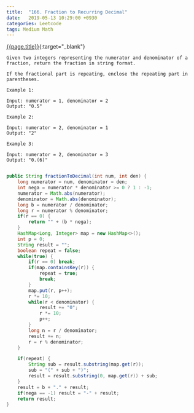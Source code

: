 ```yaml
---
title:  "166. Fraction to Recurring Decimal"
date:   2019-05-13 10:29:00 +0930
categories: Leetcode
tags: Medium Math
---
```


[{{page.title}}](https://leetcode.com/problems/fraction-to-recurring-decimal/){:target="_blank"}

    Given two integers representing the numerator and denominator of a fraction, return the fraction in string format.

    If the fractional part is repeating, enclose the repeating part in parentheses.

    Example 1:

    Input: numerator = 1, denominator = 2
    Output: "0.5"

    Example 2:

    Input: numerator = 2, denominator = 1
    Output: "2"

    Example 3:

    Input: numerator = 2, denominator = 3
    Output: "0.(6)"



```java

public String fractionToDecimal(int num, int den) {
    long numerator = num, denominator = den;
    int nega = numerator * denominator >= 0 ? 1 : -1;
    numerator = Math.abs(numerator);
    denominator = Math.abs(denominator);
    long b = numerator / denominator;
    long r = numerator % denominator;
    if(r == 0) {
        return "" + (b * nega);
    }
    HashMap<Long, Integer> map = new HashMap<>();
    int p = 0;
    String result = "";
    boolean repeat = false;
    while(true) {
        if(r == 0) break;
        if(map.containsKey(r)) {
            repeat = true;
            break;
        }
        map.put(r, p++);
        r *= 10;
        while(r < denominator) {
            result += "0";
            r *= 10;
            p++;
        }
        long n = r / denominator;
        result += n;
        r = r % denominator;
    }

    if(repeat) {
        String sub = result.substring(map.get(r));
        sub = "(" + sub + ")";
        result = result.substring(0, map.get(r)) + sub;
    }
    result = b + "." + result;
    if(nega == -1) result = "-" + result;
    return result;
}
```
